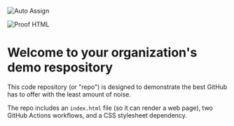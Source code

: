 ![Auto Assign](https://github.com/ClassExample12/demo-repository/actions/workflows/auto-assign.yml/badge.svg)

![Proof HTML](https://github.com/ClassExample12/demo-repository/actions/workflows/proof-html.yml/badge.svg)

# Welcome to your organization's demo respository
This code repository (or "repo") is designed to demonstrate the best GitHub has to offer with the least amount of noise.

The repo includes an `index.html` file (so it can render a web page), two GitHub Actions workflows, and a CSS stylesheet dependency.
